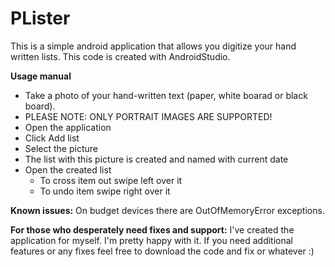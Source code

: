 PLister
=======

This is a simple android application that allows you digitize your hand written lists.
This code is created with AndroidStudio.

**Usage manual**

*   Take a photo of your hand-written text (paper, white boarad or black board). 
*   PLEASE NOTE: ONLY PORTRAIT IMAGES ARE SUPPORTED!
*   Open the application
*   Click Add list
*   Select the picture
*   The list with this picture is created and named with current date
*   Open the created list
    * To cross item out swipe left over it
    * To undo item swipe right over it
   
**Known issues:** On budget devices there are OutOfMemoryError exceptions.

**For those who desperately need fixes and support:**
I've created the application for myself. I'm pretty happy with it.
If you need additional features or any fixes feel free to download the code and fix or whatever :)

   

